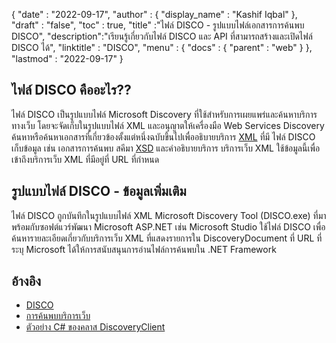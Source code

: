 {
  "date" : "2022-09-17",
  "author" : {
    "display_name" : "Kashif Iqbal"
},
  "draft" : "false",
  "toc" : true,
  "title" :"ไฟล์ DISCO - รูปแบบไฟล์เอกสารการค้นพบ DISCO",
  "description":"เรียนรู้เกี่ยวกับไฟล์ DISCO และ API ที่สามารถสร้างและเปิดไฟล์ DISCO ได้",
  "linktitle" : "DISCO",
  "menu" : {
    "docs" : {
      "parent" : "web"
}
},
  "lastmod" : "2022-09-17"
}

## ไฟล์ DISCO คืออะไร??

ไฟล์ DISCO เป็นรูปแบบไฟล์ Microsoft Discovery ที่ใช้สำหรับการเผยแพร่และค้นหาบริการทางเว็บ โดยจะจัดเก็บในรูปแบบไฟล์ XML และอนุญาตให้เครื่องมือ Web Services Discovery ค้นหาหรือค้นหาเอกสารที่เกี่ยวข้องตั้งแต่หนึ่งฉบับขึ้นไปเพื่ออธิบายบริการ [XML](/th/web/xml/) ที่มี ไฟล์ DISCO เก็บข้อมูล เช่น เอกสารการค้นพบ สคีมา [XSD](https://docs.fileformat.com/programming/xsd/) และคำอธิบายบริการ บริการเว็บ XML ใช้ข้อมูลนี้เพื่อเข้าถึงบริการเว็บ XML ที่มีอยู่ที่ URL ที่กำหนด

## รูปแบบไฟล์ DISCO - ข้อมูลเพิ่มเติม

ไฟล์ DISCO ถูกบันทึกในรูปแบบไฟล์ XML Microsoft Discovery Tool (DISCO.exe) ที่มาพร้อมกับซอฟต์แวร์พัฒนา Microsoft ASP.NET เช่น Microsoft Studio ใช้ไฟล์ DISCO เพื่อค้นหารายละเอียดเกี่ยวกับบริการเว็บ XML ที่แสดงรายการใน DiscoveryDocument ที่ URL ที่ระบุ Microsoft ได้ให้การสนับสนุนการอ่านไฟล์การค้นพบใน .NET Framework

## อ้างอิง

* [DISCO](https://appsource.microsoft.com/en-us/product/office/WA104381894)
* [การค้นพบบริการเว็บ](https://en.wikipedia.org/wiki/Web_Services_Discovery)
* [ตัวอย่าง C# ของคลาส DiscoveryClient](https://learn.microsoft.com/en-us/dotnet/api/system.web.services.discovery.discoveryclientprotocol?view=netframework-4.8)

